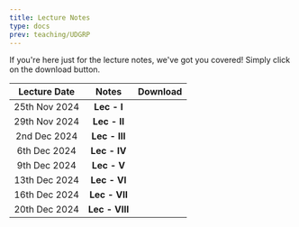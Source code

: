 ```yaml
---
title: Lecture Notes
type: docs
prev: teaching/UDGRP
---
```

If you're here just for the lecture notes, we've got you covered! Simply click on the download button.

|     Lecture Date      |      Notes    |     Download     |
|:---------------------:|:---------------------:|:----------------:|
| 25th Nov 2024 | **Lec - I**     |  |
| 29th Nov 2024 | **Lec - II**    |   |
| 2nd Dec 2024 | **Lec - III**   |   |
| 6th Dec 2024 | **Lec - IV**    |   |
| 9th Dec 2024 | **Lec - V**     |   |
| 13th Dec 2024 | **Lec - VI**    |   |
| 16th Dec 2024 | **Lec - VII**   |   |
| 20th Dec 2024 | **Lec - VIII**  |   |
